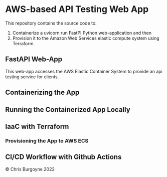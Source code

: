 # AWS-based API Testing Web App  
This repository contains the source code to:  
1. Containerize a uvicorn run FastPI Python web-application and then  
2. Provision it to the Amazon Web Services elastic compute system using Terraform.  
  
## FastAPI Web-App
This web-app accesses the AWS Elastic Container System to provide an api testing service for clients.    
  
## Containerizing the App
  
  
## Running the Containerized App Locally
  
  
## IaaC with Terraform
  
  
### Provisioning the App to AWS ECS
  
  
## CI/CD Workflow with Github Actions
  

&copy; Chris Burgoyne 2022